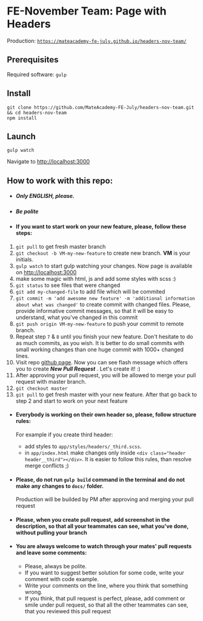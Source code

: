 FE-November Team: Page with Headers
===============

Production: [`https://mateacademy-fe-july.github.io/headers-nov-team/`](https://oleksandr58.github.io/headers-nov-team/docs/index.html)

Prerequisites
-------------
Required software: `gulp`

Install
-----------------
```
git clone https://github.com/MateAcademy-FE-July/headers-nov-team.git && cd headers-nov-team
npm install
```

Launch
-------
```
gulp watch
```
Navigate to [http://localhost:3000](http://localhost:3000)

How to work with this repo:
---------------------------

* ##### Only ENGLISH, please.
* ##### Be polite

* #### If you want to start work on your new feature, please, follow these steps:
1. `git pull` to get fresh master branch
2. `git checkout -b VM-my-new-feature` to create new branch. ****VM**** is your initials.
3. `gulp watch` to start gulp watching your changes. Now page is available on [http://localhost:3000](http://localhost:3000)
4. make some magic with html, js and add some styles with scss :)
5. `git status` to see files that were changed
6. `git add my-changed-file` to add file which will be commited
7. `git commit -m 'add awesome new feature' -m 'additional information about what was changed'` to create commit with changed files. Please, provide informative commit messages, so that it will be easy to understand, what you've changed in this commit
8. `git push origin VM-my-new-feature` to push your commit to remote branch.
9. Repeat step `7` & `8` until you finish your new feature. Don't hesitate to do as much commits, as you wish. It is better to do small commits with small working changes than one huge commit with 1000+ changed lines.
10. Visit repo [github page](https://github.com/MateAcademy-FE-July/headers-nov-team). Now you can see flash message which offers you to create *****New Pull Request***** . Let's create it! :) 
11. After approving your pull request, you will be allowed to merge your pull request with master branch. 
12. `git checkout master`
13. `git pull` to get fresh master with your new feature. After that go back to step 2 and start to work on your next feature

* #### Everybody is working on their own header so, please, follow structure rules:

  For example if you create third header:
    * add styles to `app/styles/headers/_third.scss`. 
    * in `app/index.html` make changes only inside `<div class="header header__third"></div>`.
  It is easier to follow this rules, than resolve merge conflicts ;)

* #### Please, do not run `gulp build` command in the terminal and do not make any changes to `docs/` folder.
  Production will be builded by PM after approving and merging your pull request

* #### Please, when you create pull request, add screenshot in the description, so that all your teammates can see, what you've done, without pulling your branch  

* #### You are always welcome to watch through your mates' pull requests and leave some comments:
  * Please, always be polite. 
  * If you want to suggest better solution for some code, write your comment with code example.
  * Write your comments on the line, where you think that something wrong. 
  * If you think, that pull request is perfect, please, add comment or smile under pull request, so that all the other teammates can see, that you reviewed this pull request
